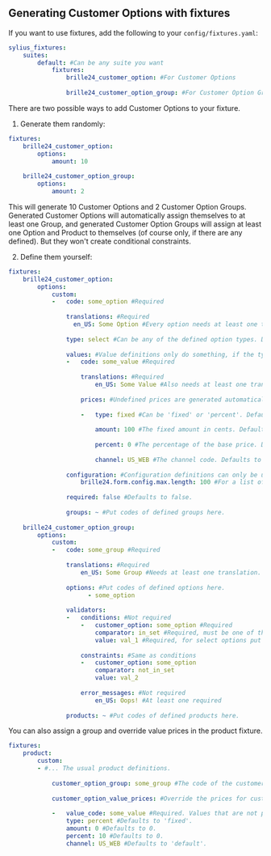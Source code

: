 ## Generating Customer Options with fixtures
If you want to use fixtures, add the following to your `config/fixtures.yaml`:
```yaml
sylius_fixtures:
    suites:
        default: #Can be any suite you want
            fixtures:
                brille24_customer_option: #For Customer Options
                
                brille24_customer_option_group: #For Customer Option Groups
```

There are two possible ways to add Customer Options to your fixture.
1. Generate them randomly:
```yaml
fixtures:
    brille24_customer_option:
        options:
            amount: 10
    
    brille24_customer_option_group:
        options:
            amount: 2
```
This will generate 10 Customer Options and 2 Customer Option Groups. Generated Customer Options will automatically assign
themselves to at least one Group, and generated Customer Option Groups will assign at least one Option and Product to
themselves (of course only, if there are any defined). But they won't create conditional constraints.

2. Define them yourself:
```yaml
fixtures:
    brille24_customer_option:
        options:
            custom:
            -   code: some_option #Required
                
                translations: #Required
                  en_US: Some Option #Every option needs at least one translation.
                  
                type: select #Can be any of the defined option types. Defaults to 'text'.
                
                values: #Value definitions only do something, if the type is 'select' or 'multi_select'.
                -   code: some_value #Required
                  
                    translations: #Required
                        en_US: Some Value #Also needs at least one translation.
                    
                    prices: #Undefined prices are generated automatically for every option value and channel with default values.
                        
                    -   type: fixed #Can be 'fixed' or 'percent'. Defaults to 'fixed'.
                        
                        amount: 100 #The fixed amount in cents. Defaults to 0.
                        
                        percent: 0 #The percentage of the base price. Defaults to 0.
                        
                        channel: US_WEB #The channel code. Defaults to 'default'.
                          
                configuration: #Configuration definitions can only be used with non select options
                    brille24.form.config.max.length: 100 #For a list of available options refer to 'src/Enumerations/CustomerOptionTypeEnum.php:118'
                          
                required: false #Defaults to false.
                
                groups: ~ #Put codes of defined groups here.
                  
    brille24_customer_option_group:
        options:
            custom:
            -   code: some_group #Required
                  
                translations: #Required
                    en_US: Some Group #Needs at least one translation.
                      
                options: #Put codes of defined options here.
                      - some_option
                      
                validators:
                -   conditions: #Not required
                    -   customer_option: some_option #Required
                        comparator: in_set #Required, must be one of the defined comparators in Enumerations/ConditionComparatorEnum.php
                        value: val_1 #Required, for select options put the value codes seperated with commas here
                      
                    constraints: #Same as conditions
                    -   customer_option: some_option
                        comparator: not_in_set
                        value: val_2
                              
                    error_messages: #Not required
                        en_US: Oops! #At least one required
                      
                products: ~ #Put codes of defined products here.
```

You can also assign a group and override value prices in the product fixture.
```yaml
fixtures:
    product:
        custom:
        - #... The usual product definitions.
            
            customer_option_group: some_group #The code of the customer option group the product should have assigned.
              
            customer_option_value_prices: #Override the prices for customer option values per channel.
                  
            -   value_code: some_value #Required. Values that are not present in the assigned group are ignored.
                type: percent #Defaults to 'fixed'.
                amount: 0 #Defaults to 0.
                percent: 10 #Defaults to 0.
                channel: US_WEB #Defaults to 'default'.
```
